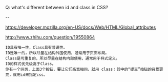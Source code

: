 Q: what's different between id and class in CSS?

--

https://developer.mozilla.org/en-US/docs/Web/HTML/Global_attributes

http://www.zhihu.com/question/19550864

    ID具有唯一性，Class具有普遍性。
    ID是唯一的，所以尽量在结构外围使用，通常用于页面布局。
    Class是可重复的，所以尽量在结构内部使用，通常用于样式定义。
    ID的样式优先级高于Class。
    你有一个网页，上面3个按钮，要让它们高宽相同，就用 class；其中的“提交”按钮的背景更亮，就用id来指定css。

